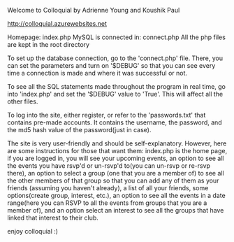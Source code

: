 Welcome to Colloquial
by Adrienne Young and Koushik Paul

http://colloquial.azurewebsites.net

Homepage: index.php
MySQL is connected in: connect.php
All the php files are kept in the root directory

To set up the database connection, go to the 'connect.php' file. There,
you can set the parameters and turn on '$DEBUG' so that you can see
every time a connection is made and where it was successful or not.

To see all the SQL statements made throughout the program in real time, go
into 'index.php' and set the '$DEBUG' value to 'True'. This will affect all
the other files.

To log into the site, either register, or refer to the 'passwords.txt' that
contains pre-made accounts. It contains the username, the password, and the
md5 hash value of the password(just in case).

The site is very user-friendly and should be self-explanatory. However,
here are some instructions for those that want them:
index.php is the home page, if you are logged in, you will see your
upcoming events, an option to see all the events you have rsvp'd or
un-rsvp'd to(you can un-rsvp or re-rsvp there), an option to select a group
(one that you are a member of) to see all the other members of that group so
that you can add any of them as your friends (assuming you haven't already), a
list of all your friends, some options(create group, interest, etc.), an option
to see all the events in a date range(here you can RSVP to all the events from
groups that you are a member of), and an option select an interest to see all
the groups that have linked that interest to their club.

enjoy colloquial :)

